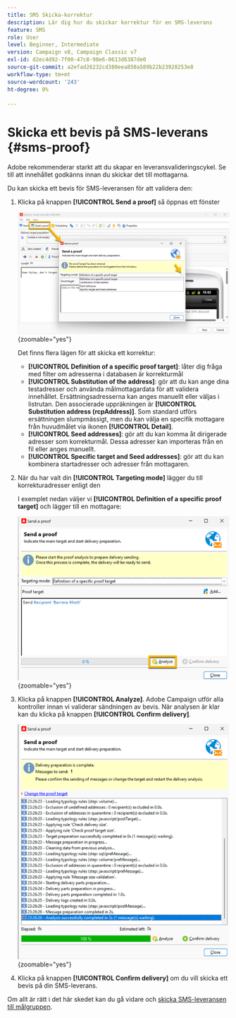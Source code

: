 ```yaml
---
title: SMS Skicka-korrektur
description: Lär dig hur du skickar korrektur för en SMS-leverans
feature: SMS
role: User
level: Beginner, Intermediate
version: Campaign v8, Campaign Classic v7
exl-id: d2ec4d92-7f00-47c8-98e6-0613d6387de0
source-git-commit: a2efad26232cd380eea850a589b22b23928253e8
workflow-type: tm+mt
source-wordcount: '243'
ht-degree: 0%

---
```


# Skicka ett bevis på SMS-leverans {#sms-proof}

Adobe rekommenderar starkt att du skapar en leveransvalideringscykel. Se till att innehållet godkänns innan du skickar det till mottagarna.

Du kan skicka ett bevis för SMS-leveransen för att validera den:

1. Klicka på knappen **[!UICONTROL Send a proof]** så öppnas ett fönster

   ![](assets/proof_targeting.png){zoomable="yes"}

   Det finns flera lägen för att skicka ett korrektur:

   * **[!UICONTROL Definition of a specific proof target]**: låter dig fråga med filter om adresserna i databasen är korrekturmål
   * **[!UICONTROL Substitution of the address]**: gör att du kan ange dina testadresser och använda målmottagardata för att validera innehållet. Ersättningsadresserna kan anges manuellt eller väljas i listrutan. Den associerade uppräkningen är **[!UICONTROL Substitution address (rcpAddress)]**.
Som standard utförs ersättningen slumpmässigt, men du kan välja en specifik mottagare från huvudmålet via ikonen **[!UICONTROL Detail]**.
   * **[!UICONTROL Seed addresses]**: gör att du kan komma åt dirigerade adresser som korrekturmål. Dessa adresser kan importeras från en fil eller anges manuellt.
   * **[!UICONTROL Specific target and Seed addresses]**: gör att du kan kombinera startadresser och adresser från mottagaren.

1. När du har valt din **[!UICONTROL Targeting mode]** lägger du till korrekturadresser enligt den

   I exemplet nedan väljer vi **[!UICONTROL Definition of a specific proof target]** och lägger till en mottagare:

   ![](assets/proof_recipient.png){zoomable="yes"}

1. Klicka på knappen **[!UICONTROL Analyze]**.
Adobe Campaign utför alla kontroller innan vi validerar sändningen av bevis. När analysen är klar kan du klicka på knappen **[!UICONTROL Confirm delivery]**.

   ![](assets/proof_analyze.png){zoomable="yes"}

1. Klicka på knappen **[!UICONTROL Confirm delivery]** om du vill skicka ett bevis på din SMS-leverans.

Om allt är rätt i det här skedet kan du gå vidare och [skicka SMS-leveransen till målgruppen](sms-audience.md).

